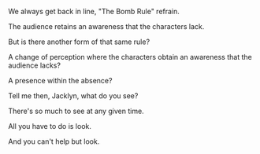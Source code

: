 We always get back in line, "The Bomb Rule" refrain.

The audience retains an awareness that the characters lack.

But is there another form of that same rule?

A change of perception where the characters obtain an awareness that the audience lacks?

A presence within the absence?

Tell me then, Jacklyn, what do you see?

There's so much to see at any given time.

All you have to do is look.

And you can't help but look.